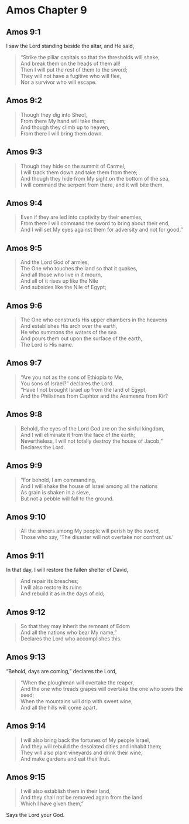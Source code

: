 # Amos Chapter 9

## Amos 9:1

I saw the Lord standing beside the altar, and He said,

> “Strike the pillar capitals so that the thresholds will shake,  
> And break them on the heads of them all!  
> Then I will put the rest of them to the sword;  
> They will not have a fugitive who will flee,  
> Nor a survivor who will escape.

## Amos 9:2

> Though they dig into Sheol,  
> From there My hand will take them;  
> And though they climb up to heaven,  
> From there I will bring them down.

## Amos 9:3

> Though they hide on the summit of Carmel,  
> I will track them down and take them from there;  
> And though they hide from My sight on the bottom of the sea,  
> I will command the serpent from there, and it will bite them.

## Amos 9:4

> Even if they are led into captivity by their enemies,  
> From there I will command the sword to bring about their end,  
> And I will set My eyes against them for adversity and not for good.”

## Amos 9:5

> And the Lord God of armies,  
> The One who touches the land so that it quakes,  
> And all those who live in it mourn,  
> And all of it rises up like the Nile  
> And subsides like the Nile of Egypt;

## Amos 9:6

> The One who constructs His upper chambers in the heavens  
> And establishes His arch over the earth,  
> He who summons the waters of the sea  
> And pours them out upon the surface of the earth,  
> The Lord is His name.

## Amos 9:7

> “Are you not as the sons of Ethiopia to Me,  
> You sons of Israel?” declares the Lord.  
> “Have I not brought Israel up from the land of Egypt,  
> And the Philistines from Caphtor and the Arameans from Kir?

## Amos 9:8

> Behold, the eyes of the Lord God are on the sinful kingdom,  
> And I will eliminate it from the face of the earth;  
> Nevertheless, I will not totally destroy the house of Jacob,”  
> Declares the Lord.

## Amos 9:9

> “For behold, I am commanding,  
> And I will shake the house of Israel among all the nations  
> As grain is shaken in a sieve,  
> But not a pebble will fall to the ground.

## Amos 9:10

> All the sinners among My people will perish by the sword,  
> Those who say, ‘The disaster will not overtake nor confront us.’

## Amos 9:11

In that day, I will restore the fallen shelter of David,

> And repair its breaches;  
> I will also restore its ruins  
> And rebuild it as in the days of old;

## Amos 9:12

> So that they may inherit the remnant of Edom  
> And all the nations who bear My name,”  
> Declares the Lord who accomplishes this.

## Amos 9:13

“Behold, days are coming,” declares the Lord,

> “When the ploughman will overtake the reaper,  
> And the one who treads grapes will overtake the one who sows the seed;  
> When the mountains will drip with sweet wine,  
> And all the hills will come apart.

## Amos 9:14

> I will also bring back the fortunes of My people Israel,  
> And they will rebuild the desolated cities and inhabit them;  
> They will also plant vineyards and drink their wine,  
> And make gardens and eat their fruit.

## Amos 9:15

> I will also establish them in their land,  
> And they shall not be removed again from the land  
> Which I have given them,”

Says the Lord your God.
